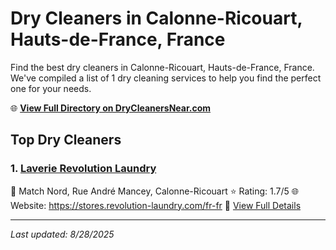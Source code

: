 # Dry Cleaners in Calonne-Ricouart, Hauts-de-France, France

Find the best dry cleaners in Calonne-Ricouart, Hauts-de-France, France. We've compiled a list of 1 dry cleaning services to help you find the perfect one for your needs.

🌐 **[View Full Directory on DryCleanersNear.com](https://drycleanersnear.com/city/France/Hauts-de-France/Calonne-Ricouart)**

## Top Dry Cleaners

### 1. [Laverie Revolution Laundry](https://drycleanersnear.com/dryCleaner/68ae679ec95ff2c6096b1609/laverie-revolution-laundry)
📍 Match Nord, Rue André Mancey, Calonne-Ricouart
⭐ Rating: 1.7/5
🌐 Website: https://stores.revolution-laundry.com/fr-fr
🔗 [View Full Details](https://drycleanersnear.com/dryCleaner/68ae679ec95ff2c6096b1609/laverie-revolution-laundry)


---

*Last updated: 8/28/2025*
